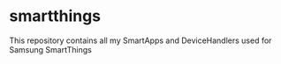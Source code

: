 # smartthings
This repository contains all my SmartApps and DeviceHandlers used for Samsung SmartThings
